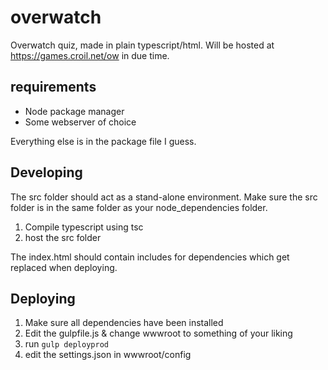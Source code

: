 # overwatch
Overwatch quiz, made in plain typescript/html. Will be hosted at https://games.croil.net/ow in due time.

## requirements
- Node package manager
- Some webserver of choice

Everything else is in the package file I guess.

## Developing
The src folder should act as a stand-alone environment. Make sure the src folder is in the same folder as your node_dependencies folder.

1. Compile typescript using tsc
2. host the src folder

The index.html should contain includes for dependencies which get replaced when deploying.

## Deploying
1. Make sure all dependencies have been installed
2. Edit the gulpfile.js & change wwwroot to something of your liking
3. run ```gulp deployprod```
4. edit the settings.json in wwwroot/config